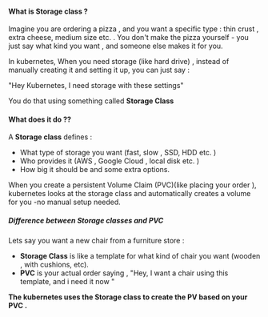 
#### What is Storage class ?

Imagine you are ordering a pizza , and you want a specific type : thin crust , extra cheese, medium size etc. . You don't make the pizza yourself - you just say what kind you want , and someone else makes it for you. 

In kubernetes, When you need storage (like hard drive) , instead of manually creating it and setting it up, you can just say : 

"Hey Kubernetes, I need storage with these settings"

You do that using something called **Storage Class**

#### What does it do ??

A **Storage class** defines : 

*  What type of storage you want (fast, slow , SSD, HDD etc. )
* Who provides it (AWS , Google Cloud , local disk etc. )
* How big it should be and some extra options. 

When you create a persistent Volume Claim (PVC)(like placing your order ), kubernetes looks at the storage class and automatically creates a volume for you  -no manual setup needed. 


##### Difference between Storage classes and PVC

Lets say you want a new chair from a furniture store : 

* **Storage Class** is like a template for what kind of chair you want (wooden , with cushions, etc). 
* **PVC**  is your actual order saying , "Hey, I want a chair using this template, and i need it now "

**The kubernetes uses the Storage class to create the PV based on your PVC .** 